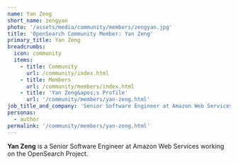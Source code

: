 ```yaml
---
name: Yan Zeng
short_name: zengyan
photo: '/assets/media/community/members/zengyan.jpg'
title: 'OpenSearch Community Member: Yan Zeng'
primary_title: Yan Zeng
breadcrumbs:
  icon: community
  items:
    - title: Community
      url: /community/index.html
    - title: Members
      url: /community/members/index.html
    - title: 'Yan Zeng&apos;s Profile'
      url: '/community/members/yan-zeng.html'
job_title_and_company: 'Senior Software Engineer at Amazon Web Services'
personas:
  - author
permalink: '/community/members/yan-zeng.html'
---
```


**Yan Zeng** is a Senior Software Engineer at Amazon Web Services working on the OpenSearch Project.
